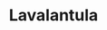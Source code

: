 ---
layout: project
title: Lavalantula
credit: Production Designer
portfolio: Theater Portfolio
img_src: /assets/images/Lava8A.jpg
---